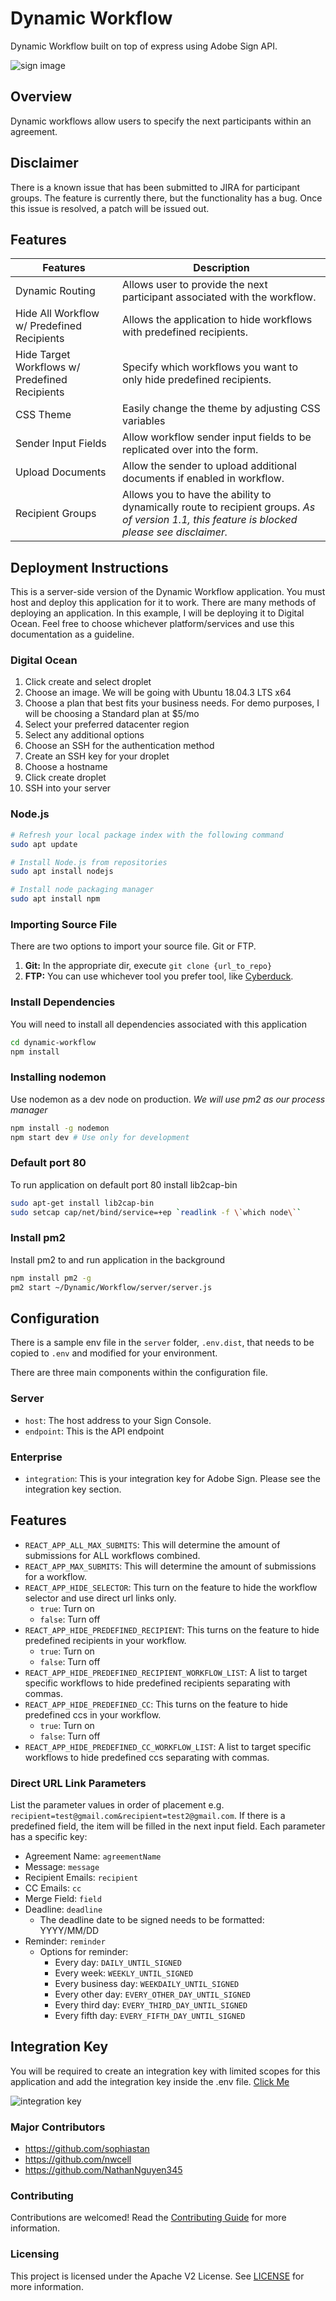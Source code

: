 # Dynamic Workflow
Dynamic Workflow built on top of express using Adobe Sign API.

![sign image](docs/sign_image.png "Sign Image")

## Overview
Dynamic workflows allow users to specify the next participants within an agreement.

## Disclaimer
There is a known issue that has been submitted to JIRA for participant groups. The feature is currently there, but the functionality has a bug. Once this issue is resolved, a patch will be issued out.

## Features
| Features | Description |
| --- | --- |
| Dynamic Routing | Allows user to provide the next participant associated with the workflow. |
| Hide All Workflow w/ Predefined Recipients | Allows the application to hide workflows with predefined recipients. |
| Hide Target Workflows w/ Predefined Recipients | Specify which workflows you want to only hide predefined recipients. |
| CSS Theme | Easily change the theme by adjusting CSS variables |
| Sender Input Fields | Allow workflow sender input fields to be replicated over into the form. |
| Upload Documents | Allow the sender to upload additional documents if enabled in workflow. |
| Recipient Groups | Allows you to have the ability to dynamically route to recipient groups.  *As of version 1.1, this feature is blocked please see disclaimer.* |

## Deployment Instructions
This is a server-side version of the Dynamic Workflow application. You must host and deploy this application for it to work. There are many methods of deploying an application. In this example, I will be deploying it to Digital Ocean. Feel free to choose whichever platform/services and use this documentation as a guideline.

### Digital Ocean
1. Click create and select droplet
2. Choose an image. We will be going with Ubuntu 18.04.3 LTS x64
3. Choose a plan that best fits your business needs. For demo purposes, I will be choosing a Standard plan at $5/mo
4. Select your preferred datacenter region
5. Select any additional options
6. Choose an SSH for the authentication method
7. Create an SSH key for your droplet
8. Choose a hostname
9. Click create droplet
10. SSH into your server

### Node.js
```sh
# Refresh your local package index with the following command
sudo apt update

# Install Node.js from repositories
sudo apt install nodejs

# Install node packaging manager
sudo apt install npm
```

### Importing Source File
There are two options to import your source file.  Git or FTP.
1. **Git:** In the appropriate dir, execute `git clone {url_to_repo}`
2. **FTP:** You can use whichever tool you prefer tool, like [Cyberduck](https://cyberduck.io/).

### Install Dependencies

You will need to install all dependencies associated with this application
```sh
cd dynamic-workflow
npm install
```

### Installing nodemon
Use nodemon as a dev node on production. *We will use pm2 as our process manager*

```sh
npm install -g nodemon
npm start dev # Use only for development
```

### Default port 80
To run application on default port 80 install lib2cap-bin
```sh
sudo apt-get install lib2cap-bin
sudo setcap cap/net/bind/service=+ep `readlink -f \`which node\``
```

### Install pm2
Install pm2 to and run application in the background
```sh
npm install pm2 -g
pm2 start ~/Dynamic/Workflow/server/server.js
```

## Configuration
There is a sample env file in the `server` folder, `.env.dist`, that needs to be copied to `.env` and modified for your environment.

There are three main components within the configuration file.

### Server
- `host`: The host address to your Sign Console.
- `endpoint`: This is the API endpoint

### Enterprise
- `integration`:   This is your integration key for Adobe Sign. Please see the integration key section.

## Features
- `REACT_APP_ALL_MAX_SUBMITS`: This will determine the amount of submissions for ALL workflows combined.
- `REACT_APP_MAX_SUBMITS`: This will determine the amount of submissions for a workflow. 
- `REACT_APP_HIDE_SELECTOR`: This turn on the feature to hide the workflow selector and use direct url links only.
  - `true`: Turn on
  - `false`: Turn off
- `REACT_APP_HIDE_PREDEFINED_RECIPIENT`: This turns on the feature to hide predefined recipients in your workflow.
  - `true`: Turn on
  - `false`: Turn off
- `REACT_APP_HIDE_PREDEFINED_RECIPIENT_WORKFLOW_LIST`: A list to target specific workflows to hide predefined recipients separating with commas.
- `REACT_APP_HIDE_PREDEFINED_CC`: This turns on the feature to hide predefined ccs in your workflow.
  - `true`: Turn on
  - `false`: Turn off
- `REACT_APP_HIDE_PREDEFINED_CC_WORKFLOW_LIST`: A list to target specific workflows to hide predefined ccs separating with commas.

### Direct URL Link Parameters
List the parameter values in order of placement e.g. `recipient=test@gmail.com&recipient=test2@gmail.com`. If there is a predefined field, the item will be filled in the next input field. Each parameter has a specific key:
- Agreement Name: `agreementName`
- Message: `message`
- Recipient Emails: `recipient`
- CC Emails: `cc`
- Merge Field: `field`
- Deadline: `deadline`
  - The deadline date to be signed needs to be formatted: YYYY/MM/DD
- Reminder: `reminder`
  - Options for reminder:
    - Every day: `DAILY_UNTIL_SIGNED`
    - Every week: `WEEKLY_UNTIL_SIGNED`
    - Every business day: `WEEKDAILY_UNTIL_SIGNED`
    - Every other day: `EVERY_OTHER_DAY_UNTIL_SIGNED`
    - Every third day: `EVERY_THIRD_DAY_UNTIL_SIGNED`
    - Every fifth day: `EVERY_FIFTH_DAY_UNTIL_SIGNED`

## Integration Key
You will be required to create an integration key with limited scopes for this application and add the integration key inside the .env file. [Click Me](https://helpx.adobe.com/sign/kb/how-to-create-an-integration-key.html)

![integration key](docs/integration_key.png "Integration Key")

### Major Contributors
- https://github.com/sophiastan
- https://github.com/nwcell
- https://github.com/NathanNguyen345

### Contributing
Contributions are welcomed! Read the [Contributing Guide](./.github/CONTRIBUTING.md) for more information.

### Licensing
This project is licensed under the Apache V2 License. See [LICENSE](LICENSE) for more information.
